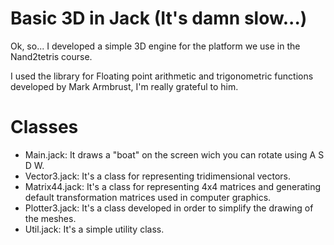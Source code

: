 # Basic 3D in Jack (It's damn slow...)

Ok, so... I developed a simple 3D engine for the platform we use in the Nand2tetris course.

I used the library for Floating point arithmetic and trigonometric functions developed by Mark Armbrust, I'm really grateful to him.

# Classes

* Main.jack: It draws a "boat" on the screen wich you can rotate using A S D W.
* Vector3.jack: It's a class for representing tridimensional vectors.
* Matrix44.jack: It's a class for representing 4x4 matrices and generating default transformation matrices used in computer graphics.
* Plotter3.jack: It's a class developed in order to simplify the drawing of the meshes.
* Util.jack: It's a simple utility class.
